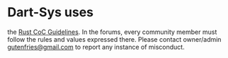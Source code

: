 # Dart-Sys uses

the [Rust CoC Guidelines](https://www.rust-lang.org/policies/code-of-conduct). In
the forums, every community member must follow the rules and values expressed
there. Please contact owner/admin <gutenfries@gmail.com> to report any instance of misconduct.
